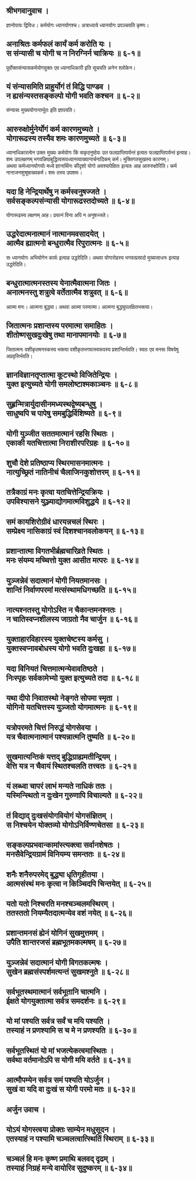 ## श्रीभगवानुवाच । 
ज्ञानोपायः द्विविधः। कर्मयोगः ध्यानयोगश्च। अत्राध्याये ध्यानयोगः प्रपञ्चयति कृष्णः। 

## अनाश्रितः कर्मफलं कार्यं कर्म करोति यः । <br> स संन्यासी च योगी च न निरग्निर्न चाक्रियः ॥ ६-१॥
पूर्वोक्तसंन्यासकर्मयोगयुक्तः एव ध्यानाधिकारी इति सूचयति अनेन श्लोकेन। 

## यं संन्यासमिति प्राहुर्योगं तं विद्धि पाण्डव । <br> न ह्यसंन्यस्तसङ्कल्पो योगी भवति कश्चन ॥ ६-२॥
संन्यासः मुख्ययोगान्तर्भूतः इति ज्ञापयति। 

## आरुरुक्षोर्मुनेर्योगं कर्म कारणमुच्यते । <br> योगारूढस्य तस्यैव शमः कारणमुच्यते ॥ ६-३॥
ध्यानाधिकारत्वेन उक्तः मुख्यः कर्मयोगः किं सकृदनुष्ठेयः उत फलप्राप्तिपर्यन्तं इत्यतः फलप्राप्तिपर्यन्तं इत्याह। शमः उपलक्षणम् भगवन्निष्ठबुद्धित्वरूपध्यानव्याख्यानार्चनादिकम् कर्म। मुक्तिगतसुखस्य कारणम्।   
अथवा कर्मध्यानयोगयोः मध्ये ज्ञानार्थिनः कीदृशो योगो अवश्यापेक्षितः इत्यतः आह आरुरुक्षोरिति। कर्म नानाजनशुश्रूषाख्यकर्म। शमः तस्य उपशमः। 
## यदा हि नेन्द्रियार्थेषु न कर्मस्वनुषज्जते । <br> सर्वसङ्कल्पसंन्यासी योगारूढस्तदोच्यते ॥ ६-४॥
योगारूढस्य लक्षणम् आह। प्रयत्नं विना अपि न अनुषज्जते। 
## उद्धरेदात्मनात्मानं नात्मानमवसादयेत् । <br> आत्मैव ह्यात्मनो बन्धुरात्मैव रिपुरात्मनः ॥ ६-५॥
सः ध्यानयोगः अभियोगेन कार्यः इत्याह उद्धरेदिति। अथवा योगारोहस्य भगवत्प्रसादो मुख्यसाधनः इत्याह उद्धरेदिति।
## बन्धुरात्मात्मनस्तस्य येनात्मैवात्मना जितः । <br> अनात्मनस्तु शत्रुत्वे वर्तेतात्मैव शत्रुवत् ॥ ६-६॥
आत्मा मनः। आत्मना बुद्ध्या। अथवा आत्मा परमात्मा। आत्मना बुद्ध्युपलक्षितभक्त्या। 
## जितात्मनः प्रशान्तस्य परमात्मा समाहितः । <br> शीतोष्णसुखदुःखेषु तथा मानापमानयोः ॥ ६-७॥
जितात्मनः वशीकृतमनस्कस्य भक्त्या वशीकृतभगवत्स्वरूपस्य प्रशान्तिर्भवति। स्वतः एव मनसः विषयेषु अप्रवृत्तिर्भवति। 
## ज्ञानविज्ञानतृप्तात्मा कूटस्थो विजितेन्द्रियः । <br> युक्त इत्युच्यते योगी समलोष्टाश्मकाञ्चनः ॥ ६-८॥

## सुहृन्मित्रार्युदासीनमध्यस्थद्वेष्यबन्धुषु । <br> साधुष्वपि च पापेषु समबुद्धिर्विशिष्यते ॥ ६-९॥

## योगी युञ्जीत सततमात्मानं रहसि स्थितः । <br> एकाकी यतचित्तात्मा निराशीरपरिग्रहः ॥ ६-१०॥

## शुचौ देशे प्रतिष्ठाप्य स्थिरमासनमात्मनः । <br> नात्युच्छ्रितं नातिनीचं चैलाजिनकुशोत्तरम् ॥ ६-११॥

## तत्रैकाग्रं मनः कृत्वा यतचित्तेन्द्रियक्रियः । <br> उपविश्यासने युञ्ज्याद्योगमात्मविशुद्धये ॥ ६-१२॥

## समं कायशिरोग्रीवं धारयन्नचलं स्थिरः । <br> सम्प्रेक्ष्य नासिकाग्रं स्वं दिशश्चानवलोकयन् ॥ ६-१३॥

## प्रशान्तात्मा विगतभीर्ब्रह्मचारिव्रते स्थितः । <br> मनः संयम्य मच्चित्तो युक्त आसीत मत्परः ॥ ६-१४॥

## युञ्जन्नेवं सदात्मानं योगी नियतमानसः । <br> शान्तिं निर्वाणपरमां मत्संस्थामधिगच्छति ॥ ६-१५॥

## नात्यश्नतस्तु योगोऽस्ति न चैकान्तमनश्नतः । <br> न चातिस्वप्नशीलस्य जाग्रतो नैव चार्जुन ॥ ६-१६॥

## युक्ताहारविहारस्य  युक्तचेष्टस्य कर्मसु । <br> युक्तस्वप्नावबोधस्य योगो भवति दुःखहा ॥ ६-१७॥

## यदा विनियतं चित्तमात्मन्येवावतिष्ठते । <br> निःस्पृहः सर्वकामेभ्यो युक्त इत्युच्यते तदा ॥ ६-१८॥

## यथा दीपो निवातस्थो नेङ्गते सोपमा स्मृता । <br> योगिनो यतचित्तस्य युञ्जतो योगमात्मनः ॥ ६-१९॥

## यत्रोपरमते चित्तं निरुद्धं योगसेवया । <br> यत्र चैवात्मनात्मानं पश्यन्नात्मनि तुष्यति ॥ ६-२०॥

## सुखमात्यन्तिकं यत्तद् बुद्धिग्राह्यमतीन्द्रियम् । <br> वेत्ति यत्र न चैवायं स्थितश्चलति तत्त्वतः ॥ ६-२१॥

## यं लब्ध्वा चापरं लाभं मन्यते नाधिकं ततः । <br> यस्मिन्स्थितो न दुःखेन गुरुणापि विचाल्यते ॥ ६-२२॥

## तं विद्याद् दुःखसंयोगवियोगं योगसंज्ञितम् । <br> स निश्चयेन योक्तव्यो योगोऽनिर्विण्णचेतसा ॥ ६-२३॥

## सङ्कल्पप्रभवान्कामांस्त्यक्त्वा सर्वानशेषतः । <br> मनसैवेन्द्रियग्रामं विनियम्य समन्ततः ॥ ६-२४॥

## शनैः शनैरुपरमेद् बुद्ध्या धृतिगृहीतया । <br> आत्मसंस्थं मनः कृत्वा न किञ्चिदपि चिन्तयेत् ॥ ६-२५॥

## यतो यतो निश्चरति मनश्चञ्चलमस्थिरम् । <br> ततस्ततो नियम्यैतदात्मन्येव वशं नयेत् ॥ ६-२६॥

## प्रशान्तमनसं ह्येनं योगिनं सुखमुत्तमम् । <br> उपैति शान्तरजसं ब्रह्मभूतमकल्मषम् ॥ ६-२७॥

## युञ्जन्नेवं सदात्मानं योगी विगतकल्मषः । <br> सुखेन ब्रह्मसंस्पर्शमत्यन्तं सुखमश्नुते ॥ ६-२८॥

## सर्वभूतस्थमात्मानं सर्वभूतानि चात्मनि । <br> ईक्षते योगयुक्तात्मा सर्वत्र समदर्शनः ॥ ६-२९॥

## यो मां पश्यति सर्वत्र सर्वं च मयि पश्यति । <br> तस्याहं न प्रणश्यामि स च मे न प्रणश्यति ॥ ६-३०॥

## सर्वभूतस्थितं यो मां भजत्येकत्वमास्थितः । <br> सर्वथा वर्तमानोऽपि स योगी मयि वर्तते ॥ ६-३१॥

## आत्मौपम्येन सर्वत्र समं पश्यति योऽर्जुन । <br> सुखं वा यदि वा दुःखं स योगी परमो मतः ॥ ६-३२॥

## अर्जुन उवाच ।
## योऽयं योगस्त्वया प्रोक्तः साम्येन मधुसूदन । <br> एतस्याहं न पश्यामि चञ्चलत्वात्स्थितिं स्थिराम् ॥ ६-३३॥

## चञ्चलं हि मनः कृष्ण प्रमाथि बलवद् दृढम् । <br> तस्याहं निग्रहं मन्ये वायोरिव सुदुष्करम् ॥ ६-३४॥
